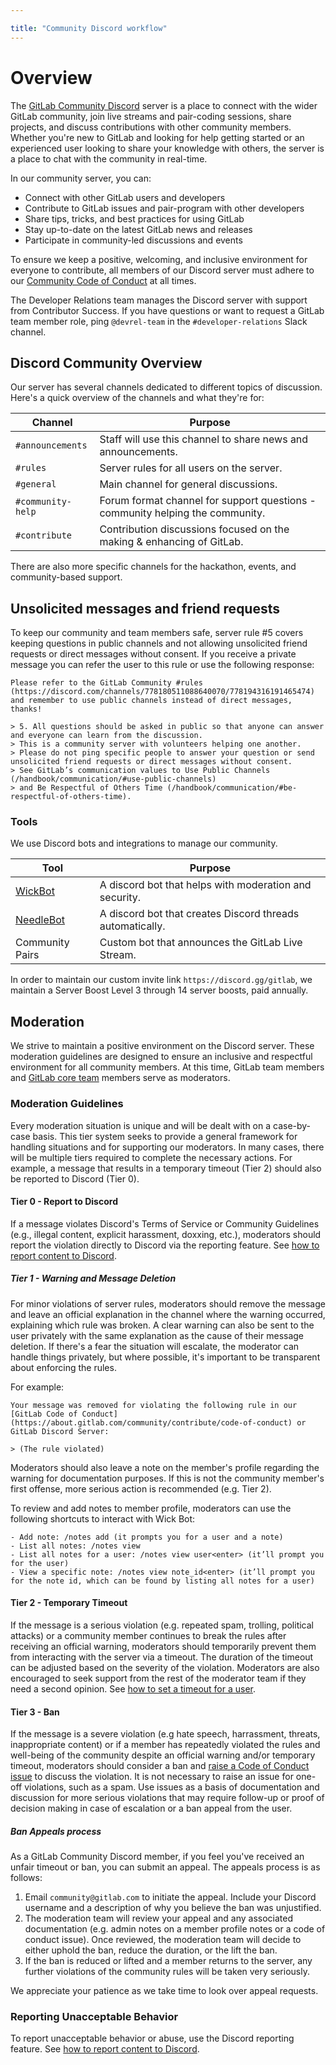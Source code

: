 ```yaml
---

title: "Community Discord workflow"
---
```


# Overview
The [GitLab Community Discord](https://discord.gg/gitlab) server is a place to connect with the wider GitLab community, join live streams and pair-coding sessions, share projects, and discuss contributions with other community members. Whether you're new to GitLab and looking for help getting started or an experienced user looking to share your knowledge with others, the server is a place to chat with the community in real-time.

In our community server, you can:

- Connect with other GitLab users and developers
- Contribute to GitLab issues and pair-program with other developers
- Share tips, tricks, and best practices for using GitLab
- Stay up-to-date on the latest GitLab news and releases
- Participate in community-led discussions and events

To ensure we keep a positive, welcoming, and inclusive environment for everyone to contribute, all members of our Discord server must adhere to our [Community Code of Conduct](https://about.gitlab.com/community/contribute/code-of-conduct/) at all times.

The Developer Relations team manages the Discord server with support from Contributor Success. If you have questions or want to request a GitLab team member role, ping `@devrel-team` in the `#developer-relations` Slack channel.

## Discord Community Overview

Our server has several channels dedicated to different topics of discussion. Here's a quick overview of the channels and what they're for:

| Channel | Purpose |
| ------ | ------ |
| `#announcements` | Staff will use this channel to share news and announcements. |
| `#rules` | Server rules for all users on the server. |
| `#general` | Main channel for general discussions. |
| `#community-help` | Forum format channel for support questions - community helping the community. |
| `#contribute` | Contribution discussions focused on the making & enhancing of GitLab. |

There are also more specific channels for the hackathon, events, and community-based support.

## Unsolicited messages and friend requests

To keep our community and team members safe, server rule #5 covers keeping questions in public channels
and not allowing unsolicited friend requests or direct messages without consent.
If you receive a private message you can refer the user to this rule or use the following response:

```
Please refer to the GitLab Community #rules (https://discord.com/channels/778180511088640070/778194316191465474)
and remember to use public channels instead of direct messages, thanks!

> 5. All questions should be asked in public so that anyone can answer and everyone can learn from the discussion.
> This is a community server with volunteers helping one another.
> Please do not ping specific people to answer your question or send unsolicited friend requests or direct messages without consent.
> See GitLab’s communication values to Use Public Channels (/handbook/communication/#use-public-channels)
> and Be Respectful of Others Time (/handbook/communication/#be-respectful-of-others-time).
```

### Tools

We use Discord bots and integrations to manage our community.

| Tool | Purpose |
| ------ | ------ |
| [WickBot](https://wickbot.com/) | A discord bot that helps with moderation and security. |
| [NeedleBot](https://needle.gg/) | A discord bot that creates Discord threads automatically. |
| Community Pairs | Custom bot that announces the GitLab Live Stream. |

In order to maintain our custom invite link `https://discord.gg/gitlab`, we maintain a Server Boost Level 3 through 14 server boosts, paid annually.

## Moderation

We strive to maintain a positive environment on the Discord server. These moderation guidelines are designed to ensure an inclusive and respectful environment for all community members. At this time, GitLab team members and [GitLab core team](https://about.gitlab.com/community/core-team/) members serve as moderators.

### Moderation Guidelines

Every moderation situation is unique and will be dealt with on a case-by-case basis. This tier system seeks to provide a general framework for handling situations and for supporting our moderators. In many cases, there will be multiple tiers required to complete the necessary actions. For example, a message that results in a temporary timeout (Tier 2) should also be reported to Discord (Tier 0).

#### Tier 0 - Report to Discord

If a message violates Discord's Terms of Service or Community Guidelines (e.g., illegal content, explicit harassment, doxxing, etc.), moderators should report the violation directly to Discord via the reporting feature. See [how to report content to Discord](https://discord.com/moderation/360058643194-104-how-to-report-content-to-discord).

##### Tier 1 - Warning and Message Deletion

For minor violations of server rules, moderators should remove the message and leave an official explanation in the channel where the warning occurred, explaining which rule was broken. A clear warning can also be sent to the user privately with the same explanation as the cause of their message deletion. If there's a fear the situation will escalate, the moderator can handle things privately, but where possible, it's important to be transparent about enforcing the rules.

For example:

```
Your message was removed for violating the following rule in our [GitLab Code of Conduct](https://about.gitlab.com/community/contribute/code-of-conduct) or GitLab Discord Server:

> (The rule violated)
```

Moderators should also leave a note on the member's profile regarding the warning for documentation purposes. If this is not the community member's first offense, more serious action is recommended (e.g. Tier 2).

To review and add notes to member profile, moderators can use the following shortcuts to interact with Wick Bot:

```
- Add note: /notes add (it prompts you for a user and a note)
- List all notes: /notes view
- List all notes for a user: /notes view user<enter> (it’ll prompt you for the user)
- View a specific note: /notes view note_id<enter> (it’ll prompt you for the note id, which can be found by listing all notes for a user)
```

#### Tier 2 - Temporary Timeout

If the message is a serious violation (e.g. repeated spam, trolling, political attacks) or a community member continues to break the rules after receiving an official warning, moderators should temporarily prevent them from interacting with the server via a timeout. The duration of the timeout can be adjusted based on the severity of the violation. Moderators are also encouraged to seek support from the rest of the moderator team if they need a second opinion. See [how to set a timeout for a user](https://support.discord.com/hc/en-us/articles/4413305239191-Time-Out-FAQ).

#### Tier 3 - Ban

If the message is a severe violation (e.g hate speech, harrassment, threats, inappropriate content) or if a member has repeatedly violated the rules and well-being of the community despite an official warning and/or temporary timeout, moderators should consider a ban and [raise a Code of Conduct issue](/handbook/marketing/developer-relations/workflows-tools/code-of-conduct-enforcement/) to discuss the violation. It is not necessary to raise an issue for one-off violations, such as a spam. Use issues as a basis of documentation and discussion for more serious violations that may require follow-up or proof of decision making in case of escalation or a ban appeal from the user.

##### Ban Appeals process

As a GitLab Community Discord member, if you feel you've received an unfair timeout or ban, you can submit an appeal. The appeals process is as follows:

1. Email `community@gitlab.com` to initiate the appeal. Include your Discord username and a description of why you believe the ban was unjustified.
1. The moderation team will review your appeal and any associated documentation (e.g. admin notes on a member profile notes or a code of conduct issue). Once reviewed, the moderation team will decide to either uphold the ban, reduce the duration, or the lift the ban.
1. If the ban is reduced or lifted and a member returns to the server, any further violations of the community rules will be taken very seriously.

We appreciate your patience as we take time to look over appeal requests.

### Reporting Unacceptable Behavior

To report unacceptable behavior or abuse, use the Discord reporting feature. See [how to report content to Discord](https://discord.com/moderation/360058643194-104-how-to-report-content-to-discord).
